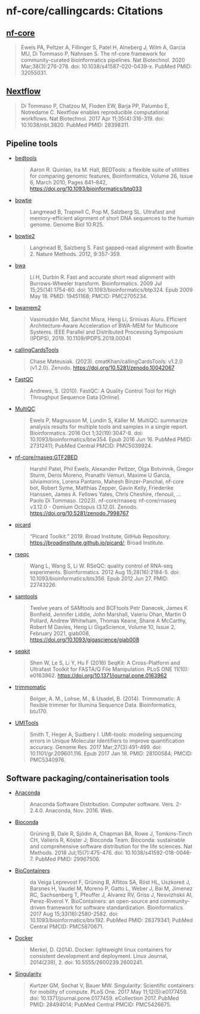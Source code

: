 # nf-core/callingcards: Citations

## [nf-core](https://pubmed.ncbi.nlm.nih.gov/32055031/)

> Ewels PA, Peltzer A, Fillinger S, Patel H, Alneberg J, Wilm A, Garcia MU, Di Tommaso P, Nahnsen S. The nf-core framework for community-curated bioinformatics pipelines. Nat Biotechnol. 2020 Mar;38(3):276-278. doi: 10.1038/s41587-020-0439-x. PubMed PMID: 32055031.

## [Nextflow](https://pubmed.ncbi.nlm.nih.gov/28398311/)

> Di Tommaso P, Chatzou M, Floden EW, Barja PP, Palumbo E, Notredame C. Nextflow enables reproducible computational workflows. Nat Biotechnol. 2017 Apr 11;35(4):316-319. doi: 10.1038/nbt.3820. PubMed PMID: 28398311.

## Pipeline tools

- [bedtools](https://doi.org/10.1093/bioinformatics/btq033)

  > Aaron R. Quinlan, Ira M. Hall, BEDTools: a flexible suite of utilities for comparing genomic features, Bioinformatics, Volume 26, Issue 6, March 2010, Pages 841–842, https://doi.org/10.1093/bioinformatics/btq033

- [bowtie](https://genomebiology.biomedcentral.com/articles/10.1186/gb-2009-10-3-r25)

  > Langmead B, Trapnell C, Pop M, Salzberg SL. Ultrafast and memory-efficient alignment of short DNA sequences to the human genome. Genome Biol 10:R25.

- [bowtie2](https://www.nature.com/articles/nmeth.1923)

  > Langmead B, Salzberg S. Fast gapped-read alignment with Bowtie 2. Nature Methods. 2012, 9:357-359.

- [bwa](https://pubmed.ncbi.nlm.nih.gov/19451168/)

  > Li H, Durbin R. Fast and accurate short read alignment with Burrows-Wheeler transform. Bioinformatics. 2009 Jul 15;25(14):1754-60. doi: 10.1093/bioinformatics/btp324. Epub 2009 May 18. PMID: 19451168; PMCID: PMC2705234.

- [bwamem2](https://doi.org/10.1109/IPDPS.2019.00041)

  > Vasimuddin Md, Sanchit Misra, Heng Li, Srinivas Aluru. Efficient Architecture-Aware Acceleration of BWA-MEM for Multicore Systems. IEEE Parallel and Distributed Processing Symposium (IPDPS), 2019. 10.1109/IPDPS.2019.00041

- [callingCardsTools](https://zenodo.org/records/10042067)

  > Chase Mateusiak. (2023). cmatKhan/callingCardsTools: v1.2.0 (v1.2.0). Zenodo. https://doi.org/10.5281/zenodo.10042067

- [FastQC](https://www.bioinformatics.babraham.ac.uk/projects/fastqc/)

  > Andrews, S. (2010). FastQC: A Quality Control Tool for High Throughput Sequence Data [Online].

- [MultiQC](https://pubmed.ncbi.nlm.nih.gov/27312411/)

  > Ewels P, Magnusson M, Lundin S, Käller M. MultiQC: summarize analysis results for multiple tools and samples in a single report. Bioinformatics. 2016 Oct 1;32(19):3047-8. doi: 10.1093/bioinformatics/btw354. Epub 2016 Jun 16. PubMed PMID: 27312411; PubMed Central PMCID: PMC5039924.

- [nf-core/rnaseq:GTF2BED](https://github.com/nf-core/rnaseq/blob/master/bin/gtf2bed)

  > Harshil Patel, Phil Ewels, Alexander Peltzer, Olga Botvinnik, Gregor Sturm, Denis Moreno, Pranathi Vemuri, Maxime U Garcia, silviamorins, Lorena Pantano, Mahesh Binzer-Panchal, nf-core bot, Robert Syme, Matthias Zepper, Gavin Kelly, Friederike Hanssen, James A. Fellows Yates, Chris Cheshire, rfenouil, … Paolo Di Tommaso. (2023). nf-core/rnaseq: nf-core/rnaseq v3.12.0 - Osmium Octopus (3.12.0). Zenodo. https://doi.org/10.5281/zenodo.7998767

- [picard](http://broadinstitute.github.io/picard/)

  > “Picard Toolkit.” 2019. Broad Institute, GitHub Repository. https://broadinstitute.github.io/picard/; Broad Institute.

- [rseqc](https://rseqc.sourceforge.net/)

  > Wang L, Wang S, Li W. RSeQC: quality control of RNA-seq experiments. Bioinformatics. 2012 Aug 15;28(16):2184-5. doi: 10.1093/bioinformatics/bts356. Epub 2012 Jun 27. PMID: 22743226.

- [samtools](https://doi.org/10.1093/gigascience/giab008)

  > Twelve years of SAMtools and BCFtools Petr Danecek, James K Bonfield, Jennifer Liddle, John Marshall, Valeriu Ohan, Martin O Pollard, Andrew Whitwham, Thomas Keane, Shane A McCarthy, Robert M Davies, Heng Li GigaScience, Volume 10, Issue 2, February 2021, giab008, https://doi.org/10.1093/gigascience/giab008

- [seqkit](https://doi.org/10.1371/journal.pone.0163962)

  > Shen W, Le S, Li Y, Hu F (2016) SeqKit: A Cross-Platform and Ultrafast Toolkit for FASTA/Q File Manipulation. PLoS ONE 11(10): e0163962. https://doi.org/10.1371/journal.pone.0163962

- [trimmomatic](http://www.usadellab.org/cms/?page=trimmomatic)

  > Bolger, A. M., Lohse, M., & Usadel, B. (2014). Trimmomatic: A flexible trimmer for Illumina Sequence Data. Bioinformatics, btu170.

- [UMITools](https://pubmed.ncbi.nlm.nih.gov/28100584/)

  > Smith T, Heger A, Sudbery I. UMI-tools: modeling sequencing errors in Unique Molecular Identifiers to improve quantification accuracy. Genome Res. 2017 Mar;27(3):491-499. doi: 10.1101/gr.209601.116. Epub 2017 Jan 18. PMID: 28100584; PMCID: PMC5340976.

## Software packaging/containerisation tools

- [Anaconda](https://anaconda.com)

  > Anaconda Software Distribution. Computer software. Vers. 2-2.4.0. Anaconda, Nov. 2016. Web.

- [Bioconda](https://pubmed.ncbi.nlm.nih.gov/29967506/)

  > Grüning B, Dale R, Sjödin A, Chapman BA, Rowe J, Tomkins-Tinch CH, Valieris R, Köster J; Bioconda Team. Bioconda: sustainable and comprehensive software distribution for the life sciences. Nat Methods. 2018 Jul;15(7):475-476. doi: 10.1038/s41592-018-0046-7. PubMed PMID: 29967506.

- [BioContainers](https://pubmed.ncbi.nlm.nih.gov/28379341/)

  > da Veiga Leprevost F, Grüning B, Aflitos SA, Röst HL, Uszkoreit J, Barsnes H, Vaudel M, Moreno P, Gatto L, Weber J, Bai M, Jimenez RC, Sachsenberg T, Pfeuffer J, Alvarez RV, Griss J, Nesvizhskii AI, Perez-Riverol Y. BioContainers: an open-source and community-driven framework for software standardization. Bioinformatics. 2017 Aug 15;33(16):2580-2582. doi: 10.1093/bioinformatics/btx192. PubMed PMID: 28379341; PubMed Central PMCID: PMC5870671.

- [Docker](https://dl.acm.org/doi/10.5555/2600239.2600241)

  > Merkel, D. (2014). Docker: lightweight linux containers for consistent development and deployment. Linux Journal, 2014(239), 2. doi: 10.5555/2600239.2600241.

- [Singularity](https://pubmed.ncbi.nlm.nih.gov/28494014/)

  > Kurtzer GM, Sochat V, Bauer MW. Singularity: Scientific containers for mobility of compute. PLoS One. 2017 May 11;12(5):e0177459. doi: 10.1371/journal.pone.0177459. eCollection 2017. PubMed PMID: 28494014; PubMed Central PMCID: PMC5426675.
